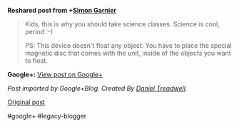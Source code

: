 <!--
date: '2012-02-29'
published: true
slug: 2012-02-kids-this-is-why-you-should-take
time_to_read: 5
title: 'Kids, this is why you should take science classes. Science is cool,

  period :-)'
-->

  
  
**Reshared post from +[Simon Garnier](https://plus.google.com/109489575895255638957)**  
> Kids, this is why you should take science classes. Science is cool, period :-)  
>   
> PS: This device doesn't float any object. You have to place the special magnetic disc that comes with the unit, inside of the objects you want to float.

**Google+:** [View post on Google+](https://plus.google.com/103392016560023386646/posts/Ui9M6DVvwtH)

  
  
*Post imported by Google+Blog. Created By [Daniel Treadwell](http://minimali.se/).*

[Original post](https://ysfk.blogspot.com/2012/02/kids-this-is-why-you-should-take.html)

#google+ #legacy-blogger 